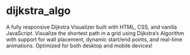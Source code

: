 # dijkstra_algo
A fully responsive Dijkstra Visualizer built with HTML, CSS, and vanilla JavaScript. Visualize the shortest path in a grid using Dijkstra’s Algorithm with support for wall placement, dynamic start/end points, and real-time animations. Optimized for both desktop and mobile devices!
